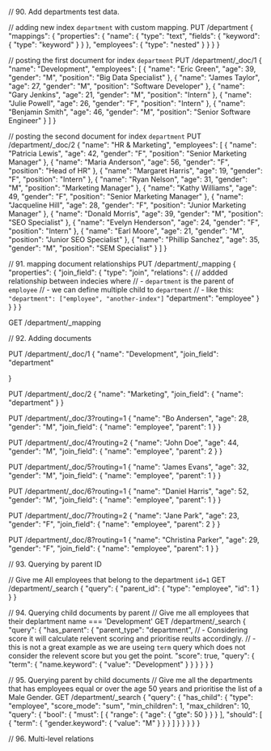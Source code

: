 // 90. Add departments test data.

// adding new index `department` with custom mapping.
PUT /department
{
  "mappings": {
    "properties": {
      "name": {
        "type": "text",
        "fields": {
          "keyword": {
            "type": "keyword"
          }
        }
      },
      "employees": {
        "type": "nested"
      }
    }
  }
}

// posting the first document for index `department`
PUT /department/_doc/1
{
  "name": "Development",
  "employees": [
    {
      "name": "Eric Green",
      "age": 39,
      "gender": "M",
      "position": "Big Data Specialist"
    },
    {
      "name": "James Taylor",
      "age": 27,
      "gender": "M",
      "position": "Software Developer"
    },
    {
      "name": "Gary Jenkins",
      "age": 21,
      "gender": "M",
      "position": "Intern"
    },
    {
      "name": "Julie Powell",
      "age": 26,
      "gender": "F",
      "position": "Intern"
    },
    {
      "name": "Benjamin Smith",
      "age": 46,
      "gender": "M",
      "position": "Senior Software Engineer"
    }
  ]
}

// posting the second document for index `department`
PUT /department/_doc/2
{
  "name": "HR & Marketing",
  "employees": [
    {
      "name": "Patricia Lewis",
      "age": 42,
      "gender": "F",
      "position": "Senior Marketing Manager"
    },
    {
      "name": "Maria Anderson",
      "age": 56,
      "gender": "F",
      "position": "Head of HR"
    },
    {
      "name": "Margaret Harris",
      "age": 19,
      "gender": "F",
      "position": "Intern"
    },
    {
      "name": "Ryan Nelson",
      "age": 31,
      "gender": "M",
      "position": "Marketing Manager"
    },
    {
      "name": "Kathy Williams",
      "age": 49,
      "gender": "F",
      "position": "Senior Marketing Manager"
    },
    {
      "name": "Jacqueline Hill",
      "age": 28,
      "gender": "F",
      "position": "Junior Marketing Manager"
    },
    {
      "name": "Donald Morris",
      "age": 39,
      "gender": "M",
      "position": "SEO Specialist"
    },
    {
      "name": "Evelyn Henderson",
      "age": 24,
      "gender": "F",
      "position": "Intern"
    },
    {
      "name": "Earl Moore",
      "age": 21,
      "gender": "M",
      "position": "Junior SEO Specialist"
    },
    {
      "name": "Phillip Sanchez",
      "age": 35,
      "gender": "M",
      "position": "SEM Specialist"
    }
  ]
}


// 91. mapping document relationships
PUT /department/_mapping
{
  "properties": {
    "join_field": {
      "type": "join",
      "relations": {
        // addded relationship between indecies where
        // - `department` is the parent of `employee`
        // - we can define multiple child to `department`
        // - like this: `"department": ["employee", "another-index"]`
        "department": "employee"
      }
    }
  }
}


GET /department/_mapping

// 92. Adding documents

PUT /department/_doc/1
{
  "name": "Development",
  "join_field": "department"
  
}

PUT /department/_doc/2
{
  "name": "Marketing",
  "join_field": {
    "name": "department"
  }
}

PUT /department/_doc/3?routing=1
{
  "name": "Bo Andersen",
  "age": 28,
  "gender": "M",
  "join_field": {
    "name": "employee",
    "parent": 1
  }
}



PUT /department/_doc/4?routing=2
{
  "name": "John Doe",
  "age": 44,
  "gender": "M",
  "join_field": {
    "name": "employee",
    "parent": 2
  }
}

PUT /department/_doc/5?routing=1
{
  "name": "James Evans",
  "age": 32,
  "gender": "M",
  "join_field": {
    "name": "employee",
    "parent": 1
  }
}

PUT /department/_doc/6?routing=1
{
  "name": "Daniel Harris",
  "age": 52,
  "gender": "M",
  "join_field": {
    "name": "employee",
    "parent": 1
  }
}

PUT /department/_doc/7?routing=2
{
  "name": "Jane Park",
  "age": 23,
  "gender": "F",
  "join_field": {
    "name": "employee",
    "parent": 2
  }
}

PUT /department/_doc/8?routing=1
{
  "name": "Christina Parker",
  "age": 29,
  "gender": "F",
  "join_field": {
    "name": "employee",
    "parent": 1
  }
}

// 93. Querying by parent ID

// Give me All employees that belong to the department `id=1`
GET /department/_search
{
  "query": {
    "parent_id": {
      "type": "employee",
      "id": 1
    }
  }
}


// 94. Querying child documents by parent
// Give me all employees that their deplartment name === 'Development'
GET /department/_search
{
  "query": {
    "has_parent": {
      "parent_type": "department",
      // - Considering score it will calculate relevent scoring and prioritise reults accordingly.
      // - this is not a great example as we are useing `term` query which does not consider the relevent score but you get the point.
      "score": true,
      "query": {
        "term": {
          "name.keyword": {
            "value": "Development"
          }
        }
      }
    }
  }
}

// 95. Querying parent by child documents
// Give me all the departments that has employees equal or over the age 50 years and prioritise the list of a Male Gender.
GET /department/_search
{
  "query": {
    "has_child": {
      "type": "employee",
      "score_mode": "sum",
      "min_children": 1,
      "max_children": 10, 
      "query": {
        "bool": {
          "must": [
            {
              "range": {
                "age": {
                  "gte": 50
                }
              }
            }
          ],
          "should": [
            {
              "term": {
                "gender.keyword": {
                  "value": "M"
                }
              }
            }
          ]
        }
      }
    }
  }
}

// 96. Multi-level relations







